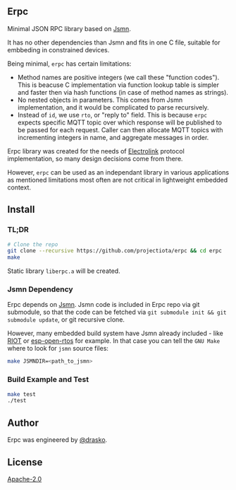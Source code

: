 ## Erpc
Minimal JSON RPC library based on [Jsmn](https://github.com/zserge/jsmn).

It has no other dependencies than Jsmn and fits in one C file, suitable for embbeding in constrained devices.

Being minimal, `erpc` has certain limitations:
- Method names are positive integers (we call these "function codes"). This is beacuse C implementation via function lookup table is simpler and faster then via hash functions (in case of method names as strings).
- No nested objects in parameters. This comes from Jsmn implementation, and it would be complicated to parse recursively.
- Instead of `id`, we use `rto`, or "reply to" field. This is because `erpc` expects specific MQTT topic over which response will be published to be passed for each request. Caller can then allocate MQTT topics with incrementing integers in name, and aggregate messages in order.

Erpc library was created for the needs of [Electrolink](https://github.com/projectiota/electrolink) protocol implementation, so many design decisions come from there.

However, `erpc` can be used as an independant library in various applications as mentioned limitations most often are not critical in lightweight embedded context.

## Install
### TL;DR
```bash
# Clone the repo
git clone --recursive https://github.com/projectiota/erpc && cd erpc
make
```
Static library `liberpc.a` will be created.

### Jsmn Dependency
Erpc depends on [Jsmn](https://github.com/zserge/jsmn). Jsmn code is included in Erpc repo via git submodule, so that the code can be fetched via `git submodule init && git submodule update`, or git recursive clone.

However, many embedded build system have Jsmn already included - like [RIOT](https://github.com/RIOT-OS/RIOT/tree/master/pkg/jsmn) or [esp-open-rtos](https://github.com/SuperHouse/esp-open-rtos/tree/master/extras/jsmn) for example. In that case you can tell the `GNU Make` where to look for `jsmn` source files:

```bash
make JSMNDIR=<path_to_jsmn>
```

### Build Example and Test
```bash
make test
./test
```
## Author
Erpc was engineered by [@drasko](https://github.com/drasko).

## License
[Apache-2.0](LICENSE)
